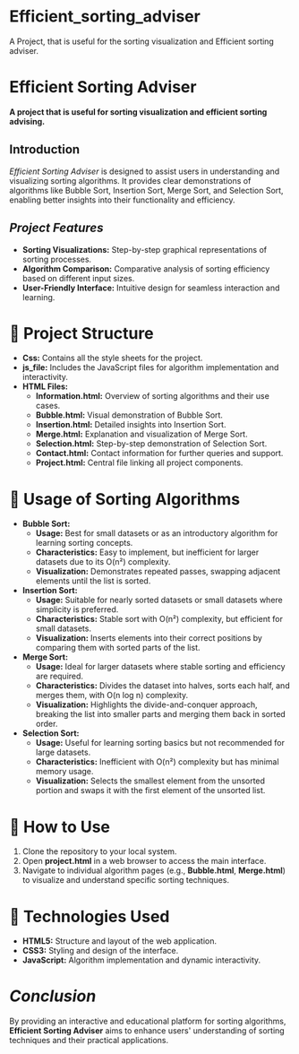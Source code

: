 # Efficient_sorting_adviser
A Project, that is useful for the sorting visualization and Efficient sorting adviser.

<h1>Efficient Sorting Adviser</h1>

<p><strong>A project that is useful for sorting visualization and efficient sorting advising.</strong></p>

<h2><strong>Introduction</strong></h2>
<p><em>Efficient Sorting Adviser</em> is designed to assist users in understanding and visualizing sorting algorithms. It provides clear demonstrations of algorithms like Bubble Sort, Insertion Sort, Merge Sort, and Selection Sort, enabling better insights into their functionality and efficiency.</p>

<h2><i>Project Features</i></h2>
  <ul>
      <li><strong>Sorting Visualizations:</strong> Step-by-step graphical representations of sorting processes.</li>
        <li><strong>Algorithm Comparison:</strong> Comparative analysis of sorting efficiency based on different input sizes.</li>
        <li><strong>User-Friendly Interface:</strong> Intuitive design for seamless interaction and learning.</li>
    </ul>

  <h1>📂 Project Structure</h1>
    <ul>
        <li><strong>Css:</strong> Contains all the style sheets for the project.</li>
        <li><strong>js_file:</strong> Includes the JavaScript files for algorithm implementation and interactivity.</li>
        <li><strong>HTML Files:</strong>
            <ul>
                <li><strong>Information.html:</strong> Overview of sorting algorithms and their use cases.</li>
                <li><strong>Bubble.html:</strong> Visual demonstration of Bubble Sort.</li>
                <li><strong>Insertion.html:</strong> Detailed insights into Insertion Sort.</li>
                <li><strong>Merge.html:</strong> Explanation and visualization of Merge Sort.</li>
                <li><strong>Selection.html:</strong> Step-by-step demonstration of Selection Sort.</li>
                <li><strong>Contact.html:</strong> Contact information for further queries and support.</li>
                <li><strong>Project.html:</strong> Central file linking all project components.</li>
            </ul>
        </li>
    </ul>

  <h1>📑 Usage of Sorting Algorithms</h1>
    <ul>
        <li><strong>Bubble Sort:</strong>
            <ul>
                <li><strong>Usage:</strong> Best for small datasets or as an introductory algorithm for learning sorting concepts.</li>
                <li><strong>Characteristics:</strong> Easy to implement, but inefficient for larger datasets due to its O(n²) complexity.</li>
                <li><strong>Visualization:</strong> Demonstrates repeated passes, swapping adjacent elements until the list is sorted.</li>
            </ul>
        </li>
        <li><strong>Insertion Sort:</strong>
            <ul>
                <li><strong>Usage:</strong> Suitable for nearly sorted datasets or small datasets where simplicity is preferred.</li>
                <li><strong>Characteristics:</strong> Stable sort with O(n²) complexity, but efficient for small datasets.</li>
                <li><strong>Visualization:</strong> Inserts elements into their correct positions by comparing them with sorted parts of the list.</li>
            </ul>
        </li>
        <li><strong>Merge Sort:</strong>
            <ul>
                <li><strong>Usage:</strong> Ideal for larger datasets where stable sorting and efficiency are required.</li>
                <li><strong>Characteristics:</strong> Divides the dataset into halves, sorts each half, and merges them, with O(n log n) complexity.</li>
                <li><strong>Visualization:</strong> Highlights the divide-and-conquer approach, breaking the list into smaller parts and merging them back in sorted order.</li>
            </ul>
        </li>
        <li><strong>Selection Sort:</strong>
            <ul>
                <li><strong>Usage:</strong> Useful for learning sorting basics but not recommended for large datasets.</li>
                <li><strong>Characteristics:</strong> Inefficient with O(n²) complexity but has minimal memory usage.</li>
                <li><strong>Visualization:</strong> Selects the smallest element from the unsorted portion and swaps it with the first element of the unsorted list.</li>
            </ul>
        </li>
    </ul>

  <h1>📑 How to Use</h1>
    <ol>
        <li>Clone the repository to your local system.</li>
        <li>Open <strong>project.html</strong> in a web browser to access the main interface.</li>
        <li>Navigate to individual algorithm pages (e.g., <strong>Bubble.html</strong>, <strong>Merge.html</strong>) to visualize and understand specific sorting techniques.</li>
    </ol>

  <h1>🔧 Technologies Used</h1>
    <ul>
        <li><strong>HTML5:</strong> Structure and layout of the web application.</li>
        <li><strong>CSS3:</strong> Styling and design of the interface.</li>
        <li><strong>JavaScript:</strong> Algorithm implementation and dynamic interactivity.</li>
    </ul>

  <h1><i>Conclusion</i></h1>
    <p>By providing an interactive and educational platform for sorting algorithms, <strong>Efficient Sorting Adviser</strong> aims to enhance users' understanding of sorting techniques and their practical applications.</p>
